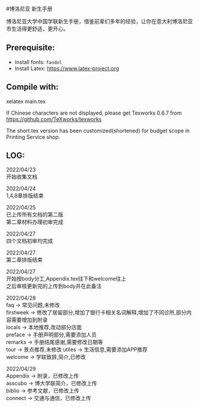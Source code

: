 #博洛尼亚 新生手册

博洛尼亚大学中国学联新生手册，借鉴前辈们多年的经验，让你在意大利博洛尼亚市生活得更舒适，更开心。

## Prerequisite:
- Install fonts: ```fandol```
- Install Latex: https://www.latex-project.org

## Compile with:

xelatex main.tex

If Chinese characters are not displayed, please get Texworks 0.6.7 from https://github.com/TeXworks/texworks   
  
The short.tex version has been customized(shortened) for budget scope in Printing Service shop.

## LOG:

2022/04/23  
开始收集文档  

2022/04/24  
1,4,8章排版结束  

2022/04/25  
已上传所有文档的第二版  
第二章材料办理初审完成  

2022/04/27  
四个文档初审均完成  

2022/04/27  
第二章排版结束  

2022/04/27  
开始按body分工,Appendix.tex往下和welcome往上  
之后审核更新完的上传到body并在此备注  

2022/04/28  
faq       ->  常见问题,未修改  
firstweek ->  修改了居留部分,增加了银行卡相关名词解释,增加了不同诊所,部分内容需要增加到附录  
locals    ->  本地推荐,改动部分店面  
preface   ->  手册声明部分,需要添加人员  
remarks   ->  手册结尾感谢,需要修改日期等  
tour      ->  景点推荐,未修改 
utiles    ->  生活信息,需要添加APP推荐  
welcome   ->  学联致辞,简介,已修改 

2022/04/29  
Appendix  ->  附录，已修改上传   
asscubo   ->  博大学联简介，已修改上传   
biblio    ->  参考文献，已修改上传   
connect   ->  交通与通信，已修改上传   
